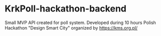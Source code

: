 # KrkPoll-hackathon-backend

Small MVP API created for poll system. Developed during 10 hours Polish Hackathon "Design Smart City" organized by https://kms.org.pl/

